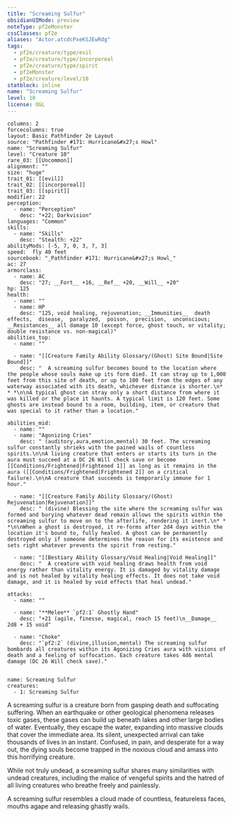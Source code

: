 ```yaml
---
title: "Screaming Sulfur"
obsidianUIMode: preview
noteType: pf2eMonster
cssClasses: pf2e
aliases: "Actor.atcdcPxeKSJEwRdg" 
tags:
  - pf2e/creature/type/evil
  - pf2e/creature/type/incorporeal
  - pf2e/creature/type/spirit
  - pf2eMonster
  - pf2e/creature/level/10
statblock: inline
name: "Screaming Sulfur"
level: 10
license: OGL
---
```


```statblock
columns: 2
forcecolumns: true
layout: Basic Pathfinder 2e Layout
source: "Pathfinder #171: Hurricane&#x27;s Howl"
name: "Screaming Sulfur"
level: "Creature 10"
rare_03: [[Uncommon]]
alignment: ""
size: "huge"
trait_01: [[evil]]
trait_02: [[incorporeal]]
trait_03: [[spirit]]
modifier: 22
perception:
  - name: "Perception"
    desc: "+22; Darkvision"
languages: "Common"
skills:
  - name: "Skills"
    desc: "Stealth: +22"
abilityMods: [-5, 7, 0, 3, 7, 3]
speed:  fly 40 feet
sourcebook: "_Pathfinder #171: Hurricane&#x27;s Howl_"
ac: 27
armorclass:
  - name: AC
    desc: "27; __Fort__ +16, __Ref__ +20, __Will__ +20"
hp: 125
health:
  - name: ""
  - name: HP
    desc: "125, void healing, rejuvenation; __Immunities__  death effects,  disease,  paralyzed,  poison,  precision,  unconscious; __Resistances__ all damage 10 (except force, ghost touch, or vitality; double resistance vs. non-magical)"
abilities_top:
  - name: ""

  - name: "[[Creature Family Ability Glossary/(Ghost) Site Bound|Site Bound]]"
    desc: "  A screaming sulfur becomes bound to the location where the people whose souls make up its form died. It can stray up to 1,000 feet from this site of death, or up to 100 feet from the edges of any waterway associated with its death, whichever distance is shorter.\n* * *\n\nA typical ghost can stray only a short distance from where it was killed or the place it haunts. A typical limit is 120 feet. Some ghosts are instead bound to a room, building, item, or creature that was special to it rather than a location."

abilities_mid:
  - name: ""
  - name: "Agonizing Cries"
    desc: " (auditory,aura,emotion,mental) 30 feet. The screaming sulfur constantly shrieks with the pained wails of countless spirits.\n\nA living creature that enters or starts its turn in the aura must succeed at a DC 26 Will check save or become [[Conditions/Frightened|Frightened 1]] as long as it remains in the aura ([[Conditions/Frightened|Frightened 2]] on a critical failure).\n\nA creature that succeeds is temporarily immune for 1 hour."

  - name: "[[Creature Family Ability Glossary/(Ghost) Rejuvenation|Rejuvenation]]"
    desc: " (divine) Blessing the site where the screaming sulfur was formed and burying whatever dead remain allows the spirits within the screaming sulfur to move on to the afterlife, rendering it inert.\n* * *\n\nWhen a ghost is destroyed, it re-forms after 2d4 days within the location it's bound to, fully healed. A ghost can be permanently destroyed only if someone determines the reason for its existence and sets right whatever prevents the spirit from resting."

  - name: "[[Bestiary Ability Glossary/Void Healing|Void Healing]]"
    desc: "  A creature with void healing draws health from void energy rather than vitality energy. It is damaged by vitality damage and is not healed by vitality healing effects. It does not take void damage, and it is healed by void effects that heal undead."

attacks:
  - name: ""

  - name: "**Melee** `pf2:1` Ghostly Hand"
    desc: "+21 (agile, finesse, magical, reach 15 feet)\n__Damage__  2d8 + 15 void"

  - name: "Choke"
    desc: "`pf2:2` (divine,illusion,mental) The screaming sulfur bombards all creatures within its Agonizing Cries aura with visions of death and a feeling of suffocation. Each creature takes 4d6 mental damage (DC 26 Will check save)."
 
```

```encounter-table
name: Screaming Sulfur
creatures:
  - 1: Screaming Sulfur
```



A screaming sulfur is a creature born from gasping death and suffocating suffering. When an earthquake or other geological phenomena releases toxic gases, these gases can build up beneath lakes and other large bodies of water. Eventually, they escape the water, expanding into massive clouds that cover the immediate area. Its silent, unexpected arrival can take thousands of lives in an instant. Confused, in pain, and desperate for a way out, the dying souls become trapped in the noxious cloud and amass into this horrifying creature.

While not truly undead, a screaming sulfur shares many similarities with undead creatures, including the malice of vengeful spirits and the hatred of all living creatures who breathe freely and painlessly.

A screaming sulfur resembles a cloud made of countless, featureless faces, mouths agape and releasing ghastly wails.
